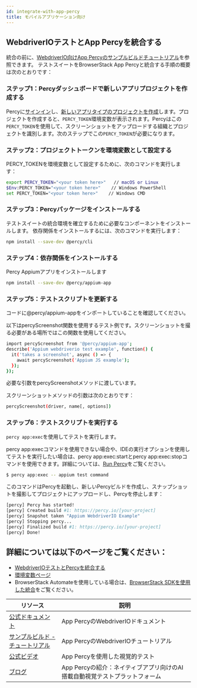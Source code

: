 ```yaml
---
id: integrate-with-app-percy
title: モバイルアプリケーション向け
---
```


## WebdriverIOテストとApp Percyを統合する

統合の前に、[WebdriverIO向けApp Percyのサンプルビルドチュートリアル](https://www.browserstack.com/docs/app-percy/sample-build/webdriverio-javascript/?utm_source=webdriverio&utm_medium=partnered&utm_campaign=documentation)を参照できます。
テストスイートをBrowserStack App Percyと統合する手順の概要は次のとおりです：

### ステップ1：Percyダッシュボードで新しいアプリプロジェクトを作成する

Percyに[サインイン](https://percy.io/signup/?utm_source=webdriverio&utm_medium=partnered&utm_campaign=documentation)し、[新しいアプリタイプのプロジェクトを作成](https://www.browserstack.com/docs/app-percy/get-started/create-project/?utm_source=webdriverio&utm_medium=partnered&utm_campaign=documentation)します。プロジェクトを作成すると、`PERCY_TOKEN`環境変数が表示されます。Percyはこの`PERCY_TOKEN`を使用して、スクリーンショットをアップロードする組織とプロジェクトを識別します。次のステップでこの`PERCY_TOKEN`が必要になります。

### ステップ2：プロジェクトトークンを環境変数として設定する

PERCY_TOKENを環境変数として設定するために、次のコマンドを実行します：

```sh
export PERCY_TOKEN="<your token here>"   // macOS or Linux
$Env:PERCY_TOKEN="<your token here>"    // Windows PowerShell
set PERCY_TOKEN="<your token here>"    // Windows CMD
```

### ステップ3：Percyパッケージをインストールする

テストスイートの統合環境を確立するために必要なコンポーネントをインストールします。
依存関係をインストールするには、次のコマンドを実行します：

```sh
npm install --save-dev @percy/cli
```

### ステップ4：依存関係をインストールする

Percy Appiumアプリをインストールします

```sh
npm install --save-dev @percy/appium-app
```

### ステップ5：テストスクリプトを更新する
コードに@percy/appium-appをインポートしていることを確認してください。

以下はpercyScreenshot関数を使用するテスト例です。スクリーンショットを撮る必要がある場所ではこの関数を使用してください。

```sh
import percyScreenshot from '@percy/appium-app';
describe('Appium webdriverio test example', function() {
  it('takes a screenshot', async () => {
    await percyScreenshot('Appium JS example');
  });
});
```
必要な引数をpercyScreenshotメソッドに渡しています。

スクリーンショットメソッドの引数は次のとおりです：

```sh
percyScreenshot(driver, name[, options])
```
### ステップ6：テストスクリプトを実行する

`percy app:exec`を使用してテストを実行します。

percy app:execコマンドを使用できない場合や、IDEの実行オプションを使用してテストを実行したい場合は、percy app:exec:startとpercy app:exec:stopコマンドを使用できます。詳細については、[Run Percy](https://www.browserstack.com/docs/app-percy/references/commands/?utm_source=webdriverio&utm_medium=partnered&utm_campaign=documentation)をご覧ください。

```sh
$ percy app:exec -- appium test command
```
このコマンドはPercyを起動し、新しいPercyビルドを作成し、スナップショットを撮影してプロジェクトにアップロードし、Percyを停止します：


```sh
[percy] Percy has started!
[percy] Created build #1: https://percy.io/[your-project]
[percy] Snapshot taken "Appium WebdriverIO Example"
[percy] Stopping percy...
[percy] Finalized build #1: https://percy.io/[your-project]
[percy] Done!
```

## 詳細については以下のページをご覧ください：
- [WebdriverIOテストとPercyを統合する](https://www.browserstack.com/docs/app-percy/integrate/webdriverio-javascript/?utm_source=webdriverio&utm_medium=partnered&utm_campaign=documentation)
- [環境変数ページ](https://www.browserstack.com/docs/app-percy/get-started/set-env-var/?utm_source=webdriverio&utm_medium=partnered&utm_campaign=documentation)
- BrowserStack Automateを使用している場合は、[BrowserStack SDKを使用した統合](https://www.browserstack.com/docs/app-percy/integrate-bstack-sdk/webdriverio/?utm_source=webdriverio&utm_medium=partnered&utm_campaign=documentation)をご覧ください。


| リソース                                                                                                                                                            | 説明                       |
|---------------------------------------------------------------------------------------------------------------------------------------------------------------------|-----------------------------------|
| [公式ドキュメント](https://www.browserstack.com/docs/app-percy/integrate/webdriverio-javascript/?utm_source=webdriverio&utm_medium=partnered&utm_campaign=documentation)             | App PercyのWebdriverIOドキュメント |
| [サンプルビルド - チュートリアル](https://www.browserstack.com/docs/app-percy/sample-build/webdriverio-javascript/?utm_source=webdriverio&utm_medium=partnered&utm_campaign=documentation) | App PercyのWebdriverIOチュートリアル      |
| [公式ビデオ](https://youtu.be/a4I_RGFdwvc/?utm_source=webdriverio&utm_medium=partnered&utm_campaign=documentation)                                              | App Percyを使用した視覚的テスト         |
| [ブログ](https://www.browserstack.com/blog/product-launch-app-percy/?utm_source=webdriverio&utm_medium=partnered&utm_campaign=documentation)                    | App Percyの紹介：ネイティブアプリ向けのAI搭載自動視覚テストプラットフォーム    |